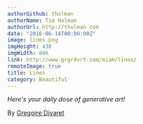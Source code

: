 ```yaml
---
authorGithub: tholman
authorName: Tim Holman
authorUrl: http://tholman.com
date: "2016-06-14T00:00:00Z"
image: lines.png
imgHeight: 438
imgWidth: 846
link: http://www.grgrdvrt.com/miam/lines/
remoteImage: true
title: Lines
category: Beautiful
---
```


_Here's your daily dose of generative art!_

By [Gregoire Divaret](http://grgrdvrt.com)
